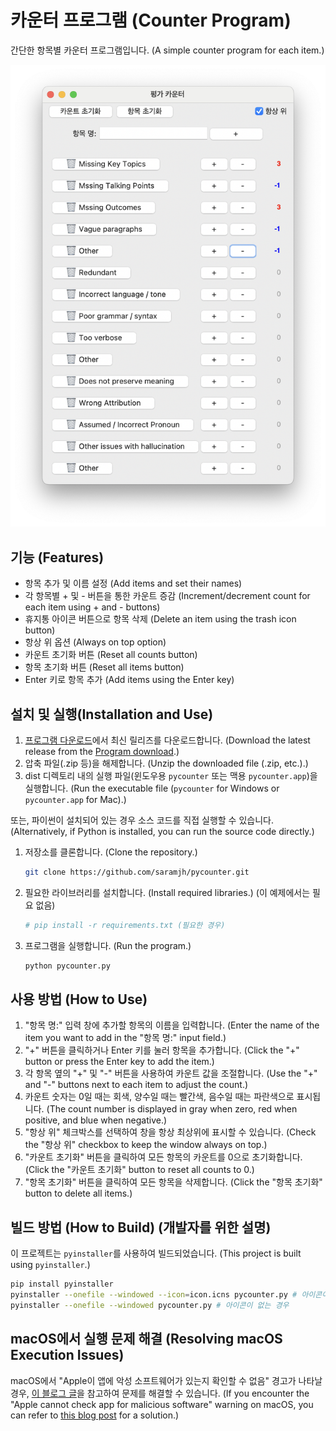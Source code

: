 # 카운터 프로그램 (Counter Program)

간단한 항목별 카운터 프로그램입니다. (A simple counter program for each item.)

![프로그램 실행 화면 스크린샷 또는 GIF](screenshot.png)

## 기능 (Features)

- 항목 추가 및 이름 설정 (Add items and set their names)
- 각 항목별 + 및 - 버튼을 통한 카운트 증감 (Increment/decrement count for each item using + and - buttons)
- 휴지통 아이콘 버튼으로 항목 삭제 (Delete an item using the trash icon button)
- 항상 위 옵션 (Always on top option)
- 카운트 초기화 버튼 (Reset all counts button)
- 항목 초기화 버튼 (Reset all items button)
- Enter 키로 항목 추가 (Add items using the Enter key)

## 설치 및 실행(Installation and Use)

1.  [프로그램 다운로드](https://github.com/saramjh/pycounter/archive/refs/heads/main.zip)에서 최신 릴리즈를 다운로드합니다. (Download the latest release from the [Program download](https://github.com/saramjh/pycounter/archive/refs/heads/main.zip).)
2.  압축 파일(.zip 등)을 해제합니다. (Unzip the downloaded file (.zip, etc.).)
3.  dist 디렉토리 내의 실행 파일(윈도우용 `pycounter` 또는 맥용 `pycounter.app`)을 실행합니다. (Run the executable file (`pycounter` for Windows or `pycounter.app` for Mac).)

또는, 파이썬이 설치되어 있는 경우 소스 코드를 직접 실행할 수 있습니다. (Alternatively, if Python is installed, you can run the source code directly.)

1.  저장소를 클론합니다. (Clone the repository.)
    ```bash
    git clone https://github.com/saramjh/pycounter.git
    ```
2.  필요한 라이브러리를 설치합니다. (Install required libraries.) (이 예제에서는 필요 없음)
    ```bash
    # pip install -r requirements.txt (필요한 경우)
    ```
3.  프로그램을 실행합니다. (Run the program.)
    ```bash
    python pycounter.py
    ```

## 사용 방법 (How to Use)

1.  "항목 명:" 입력 창에 추가할 항목의 이름을 입력합니다. (Enter the name of the item you want to add in the "항목 명:" input field.)
2.  "+" 버튼을 클릭하거나 Enter 키를 눌러 항목을 추가합니다. (Click the "+" button or press the Enter key to add the item.)
3.  각 항목 옆의 "+" 및 "-" 버튼을 사용하여 카운트 값을 조절합니다. (Use the "+" and "-" buttons next to each item to adjust the count.)
4.  카운트 숫자는 0일 때는 회색, 양수일 때는 빨간색, 음수일 때는 파란색으로 표시됩니다. (The count number is displayed in gray when zero, red when positive, and blue when negative.)
5.  "항상 위" 체크박스를 선택하여 창을 항상 최상위에 표시할 수 있습니다. (Check the "항상 위" checkbox to keep the window always on top.)
6.  "카운트 초기화" 버튼을 클릭하여 모든 항목의 카운트를 0으로 초기화합니다. (Click the "카운트 초기화" button to reset all counts to 0.)
7.  "항목 초기화" 버튼을 클릭하여 모든 항목을 삭제합니다. (Click the "항목 초기화" button to delete all items.)

## 빌드 방법 (How to Build) (개발자를 위한 설명)

이 프로젝트는 `pyinstaller`를 사용하여 빌드되었습니다. (This project is built using `pyinstaller`.)

```bash
pip install pyinstaller
pyinstaller --onefile --windowed --icon=icon.icns pycounter.py # 아이콘이 있는 경우
pyinstaller --onefile --windowed pycounter.py # 아이콘이 없는 경우
```

## macOS에서 실행 문제 해결 (Resolving macOS Execution Issues)

macOS에서 "Apple이 앱에 악성 소프트웨어가 있는지 확인할 수 없음" 경고가 나타날 경우, [이 블로그 글](https://blog.naver.com/sinnam88/223348280982)을 참고하여 문제를 해결할 수 있습니다. (If you encounter the "Apple cannot check app for malicious software" warning on macOS, you can refer to [this blog post](https://blog.naver.com/sinnam88/223348280982) for a solution.)

